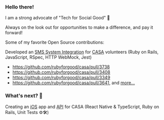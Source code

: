 ### Hello there!

I am a strong advocate of "Tech for Social Good" 🎉

Always on the look out for opportunities to make a difference, and pay it forward! 

Some of my favorite Open Source contributions:

Developed an [SMS System Integration](https://github.com/rubyforgood/casa/issues/1017) for [CASA](https://pgcasa.org/) volunteers  (Ruby on Rails, JavaScript, RSpec, HTTP WebMock, Jest)

- https://github.com/rubyforgood/casa/pull/3738
- https://github.com/rubyforgood/casa/pull/3408
- https://github.com/rubyforgood/casa/pull/3349
- https://github.com/rubyforgood/casa/pull/3641, and [more...](https://github.com/rubyforgood/casa/issues?q=assignee%3A7riumph%20 )

### What's next? 👀
Creating an [iOS](https://github.com/ctc-casa-ios/ios-app) app and [API](https://github.com/rubyforgood/casa/issues/3942) for CASA (React Native & TypeScript, Ruby on Rails, Unit Tests ⚙️🛠️)


<!--
**7riumph/7riumph** is a ✨ _special_ ✨ repository because its `README.md` (this file) appears on your GitHub profile.

Here are some ideas to get you started:

- 🔭 I’m currently working on ...
- 🌱 I’m currently learning ...
- 👯 I’m looking to collaborate on ...
- 🤔 I’m looking for help with ...
- 💬 Ask me about ...
- 📫 How to reach me: ...
- 😄 Pronouns: ...
- ⚡ Fun fact: ...
-->
